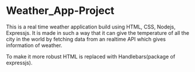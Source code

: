 # Weather_App-Project

This is a real time weather application build using HTML, CSS, Nodejs, Expressjs. It is made in such a way that it can give the temperature of all the city in the world by fetching data from an realtime API which gives information of weather.

To make it more robust HTML is replaced with Handlebars(package of expressjs).

